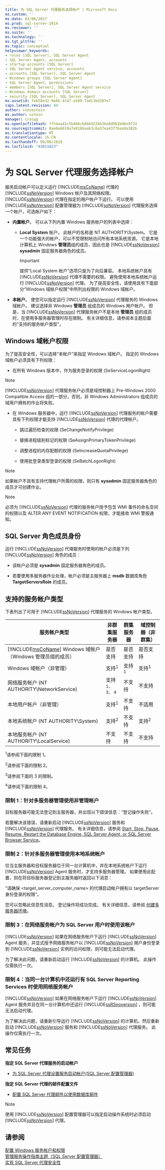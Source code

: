```yaml
---
title: 为 SQL Server 代理服务选择帐户 | Microsoft Docs
ms.custom: ''
ms.date: 03/06/2017
ms.prod: sql-server-2014
ms.reviewer: ''
ms.suite: ''
ms.technology: ''
ms.tgt_pltfrm: ''
ms.topic: conceptual
helpviewer_keywords:
- roles [SQL Server], SQL Server Agent
- SQL Server Agent, accounts
- startup accounts [SQL Server]
- SQL Server Agent service, accounts
- accounts [SQL Server], SQL Server Agent
- Windows groups [SQL Server Agent]
- SQL Server Agent, permissions
- members [SQL Server], SQL Server Agent service
- Windows domain accounts [SQL Server]
- security [SQL Server], SQL Server Agent
ms.assetid: fe658e32-9e6b-4147-a189-7adc3bd28fe7
caps.latest.revision: 44
author: stevestein
ms.author: sstein
manager: craigg
ms.openlocfilehash: ff54aa41c5b466cb8bb9226b3ba0d961b96e9f24
ms.sourcegitcommit: 8ae6e6618a7e9186aab3c6a37ea43776aa9a382b
ms.translationtype: MT
ms.contentlocale: zh-CN
ms.lasthandoff: 09/06/2018
ms.locfileid: "43811823"
---
```

# <a name="select-an-account-for-the-sql-server-agent-service"></a>为 SQL Server 代理服务选择帐户
  服务启动帐户可以定义运行 [!INCLUDE[msCoName](../../includes/msconame-md.md)] 代理的 [!INCLUDE[ssNoVersion](../../includes/ssnoversion-md.md)] Windows 帐户及其网络权限。 [!INCLUDE[ssNoVersion](../../includes/ssnoversion-md.md)] 代理在指定的用户帐户下运行。 可以使用 [!INCLUDE[ssNoVersion](../../includes/ssnoversion-md.md)] 配置管理器为 [!INCLUDE[ssNoVersion](../../includes/ssnoversion-md.md)] 代理服务选择一个帐户，可选帐户如下：  
  
-   **内置帐户**。 可以从下列内置 Windows 服务帐户的列表中选择：  
  
    -   **Local System** 帐户。 此帐户的名称是 NT AUTHORITY\System。 它是一个功能强大的帐户，可以不受限制地访问所有本地系统资源。 它是本地计算机上 Windows **管理员**组的成员，因此也是 [!INCLUDE[ssNoVersion](../../includes/ssnoversion-md.md)] **sysadmin** 固定服务器角色的成员。  
  
        > [!IMPORTANT]  
        >  提供“Local System 帐户”选项只是为了向后兼容。 本地系统帐户具有 [!INCLUDE[ssNoVersion](../../includes/ssnoversion-md.md)] 代理不需要的权限。 避免使用本地系统帐户运行 [!INCLUDE[ssNoVersion](../../includes/ssnoversion-md.md)] 代理。 为了提高安全性，请使用具有下面部分“Windows 域帐户权限”中所列出权限的 Windows 域帐户。  
  
-   **本帐户**。 使您可以指定运行 [!INCLUDE[ssNoVersion](../../includes/ssnoversion-md.md)] 代理服务的 Windows 域帐户。 建议选择非 Windows **管理员** 组成员的 Windows 用户帐户。 但是，当 [!INCLUDE[ssNoVersion](../../includes/ssnoversion-md.md)] 代理服务帐户不是本地 **管理员** 组的成员时，在使用多服务器管理时存在限制。 有关详细信息，请参阅本主题后面的“支持的服务帐户类型”。  
  
## <a name="windows-domain-account-permissions"></a>Windows 域帐户权限  
 为了提高安全性，可以选择“本帐户”来指定 Windows 域帐户。 指定的 Windows 域帐户必须具有下列权限：  
  
-   在所有 Windows 版本中，作为服务登录的权限 (SeServiceLogonRight)  
  
> [!NOTE]  
>  [!INCLUDE[ssNoVersion](../../includes/ssnoversion-md.md)] 代理服务帐户必须是域控制器上 Pre-Windows 2000 Compatible Access 组的一部分，否则，非 Windows Administrators 组成员的域用户拥有的作业将失败。  
  
-   在 Windows 服务器中，运行 [!INCLUDE[ssNoVersion](../../includes/ssnoversion-md.md)] 代理服务的帐户需要具有下列权限才能支持 [!INCLUDE[ssNoVersion](../../includes/ssnoversion-md.md)] 代理的代理帐户。  
  
    -   跳过遍历检查的权限 (SeChangeNotifyPrivilege)  
  
    -   替换进程级别标记的权限 (SeAssignPrimaryTokenPrivilege)  
  
    -   调整进程的内存配额的权限 (SeIncreaseQuotaPrivilege)  
  
    -   使用批登录类型登录的权限 (SeBatchLogonRight)  
  
> [!NOTE]  
>  如果帐户不具有支持代理帐户所需的权限，则只有 **sysadmin** 固定服务器角色的成员才可创建作业。  
  
> [!NOTE]  
>  必须为 [!INCLUDE[ssNoVersion](../../includes/ssnoversion-md.md)] 代理的服务帐户授予包含 WMI 事件的命名空间的权限以及 ALTER ANY EVENT NOTIFICATION 权限，才能接收 WMI 警报通知。  
  
## <a name="sql-server-role-membership"></a>SQL Server 角色成员身份  
 运行 [!INCLUDE[ssNoVersion](../../includes/ssnoversion-md.md)] 代理服务时使用的帐户必须是下列 [!INCLUDE[ssNoVersion](../../includes/ssnoversion-md.md)] 角色的成员：  
  
-   该帐户必须是 **sysadmin** 固定服务器角色的成员。  
  
-   若要使用多服务器作业处理，帐户必须是主服务器上 **msdb** 数据库角色 **TargetServersRole** 的成员。  
  
## <a name="supported-service-account-types"></a>支持的服务帐户类型  
 下表列出了可用于 [!INCLUDE[ssNoVersion](../../includes/ssnoversion-md.md)] 代理服务的 Windows 帐户类型。  
  
|服务帐户类型|非群集服务器|群集服务器|域控制器（非群集）|  
|--------------------------|---------------------------|----------------------|------------------------------------------|  
|[!INCLUDE[msCoName](../../includes/msconame-md.md)] Windows 域帐户（Windows 管理员组的成员）|是否支持|是否支持|是否支持|  
|Windows 域帐户（非管理）|支持<sup>1</sup>|支持<sup>1</sup>|支持<sup>1</sup>|  
|网络服务帐户 (NT AUTHORITY\NetworkService)|支持<sup>1、 3、 4</sup>|不支持|不支持|  
|本地用户帐户（非管理）|支持<sup>1</sup>|不支持|不适用|  
|本地系统帐户 (NT AUTHORITY\System)|支持<sup>2</sup>|不支持|支持<sup>2</sup>|  
|本地服务帐户 (NT AUTHORITY\LocalService)|不支持|不支持|不支持|  
  
 <sup>1</sup>请参阅下面的限制 1。  
  
 <sup>2</sup>请参阅下面的限制 2。  
  
 <sup>3</sup>请参阅下面的 3 的限制。  
  
 <sup>4</sup>请参阅下面的限制 4。  
  
### <a name="limitation-1-using-non-administrative-accounts-for-multiserver-administration"></a>限制 1：针对多服务器管理使用非管理帐户  
 目标服务器可能无法登记到主服务器，并出现以下错误信息：“登记操作失败”。  
  
 若要解决该错误，请重新启动 [!INCLUDE[ssNoVersion](../../includes/ssnoversion-md.md)] 服务和 [!INCLUDE[ssNoVersion](../../includes/ssnoversion-md.md)] 代理服务。 有关详细信息，请参阅 [Start, Stop, Pause, Resume, Restart the Database Engine, SQL Server Agent, or SQL Server Browser Service](../../database-engine/configure-windows/start-stop-pause-resume-restart-sql-server-services.md)。  
  
### <a name="limitation-2-using-the-local-system-account-for-multiserver-administration"></a>限制 2：针对多服务器管理使用本地系统帐户  
 仅当主服务器和目标服务器位于同一台计算机中，并在本地系统帐户下运行 [!INCLUDE[ssNoVersion](../../includes/ssnoversion-md.md)] Agent 服务时，才支持多服务器管理。 如果使用此配置，则在将目标服务器登记到主服务器时返回以下消息：  
  
 “请确保 <target_server_computer_name> 的代理启动帐户拥有以 targetServer 身份登录的权限”。  
  
 您可以忽略此信息性消息。 登记操作将成功完成。 有关详细信息，请参阅 [创建多服务器环境](create-a-multiserver-environment.md)。  
  
### <a name="limitation-3-using-the-network-service-account-when-it-is-a-sql-server-user"></a>限制 3：在网络服务帐户为 SQL Server 用户时使用该帐户  
 [!INCLUDE[ssNoVersion](../../includes/ssnoversion-md.md)] 如果在网络服务帐户下运行 [!INCLUDE[ssNoVersion](../../includes/ssnoversion-md.md)] Agent 服务，并显式授予网络服务帐户以 [!INCLUDE[ssNoVersion](../../includes/ssnoversion-md.md)] 用户身份登录到 [!INCLUDE[ssNoVersion](../../includes/ssnoversion-md.md)] 实例的访问权限，则可能无法启动代理。  
  
 为了解决此问题，请重新启动运行 [!INCLUDE[ssNoVersion](../../includes/ssnoversion-md.md)] 的计算机。 此操作仅需执行一次。  
  
### <a name="limitation-4-using-the-network-service-account-when-sql-server-reporting-services-is-running-on-the-same-computer"></a>限制 4：当同一台计算机中还运行有 SQL Server Reporting Services 时使用网络服务帐户  
 [!INCLUDE[ssNoVersion](../../includes/ssnoversion-md.md)] 如果在网络服务帐户下运行 [!INCLUDE[ssNoVersion](../../includes/ssnoversion-md.md)] Agent 服务并且在同一台计算机中还运行 [!INCLUDE[ssRSnoversion](../../includes/ssrsnoversion-md.md)] ，则可能无法启动代理。  
  
 为了解决此问题，请重新引导运行 [!INCLUDE[ssNoVersion](../../includes/ssnoversion-md.md)] 的计算机，然后重新启动 [!INCLUDE[ssNoVersion](../../includes/ssnoversion-md.md)] 服务和 [!INCLUDE[ssNoVersion](../../includes/ssnoversion-md.md)] 代理服务。 此操作仅需执行一次。  
  
## <a name="common-tasks"></a>常见任务  
 **指定 SQL Server 代理服务的启动帐户**  
  
-   [为 SQL Server 代理设置服务启动帐户&#40;SQL Server 配置管理器&#41;](set-service-startup-account-sql-server-agent-sql-server-configuration-manager.md)  
  
 **指定 SQL Server 代理的邮件配置文件**  
  
-   [配置 SQL Server 代理邮件以使用数据库邮件](../../relational-databases/database-mail/configure-sql-server-agent-mail-to-use-database-mail.md)  
  
> [!NOTE]  
>  使用 [!INCLUDE[ssNoVersion](../../includes/ssnoversion-md.md)] 配置管理器可以指定启动操作系统时必须启动 [!INCLUDE[ssNoVersion](../../includes/ssnoversion-md.md)] 代理。  
  
## <a name="see-also"></a>请参阅  
 [配置 Windows 服务帐户和权限](../../database-engine/configure-windows/configure-windows-service-accounts-and-permissions.md)   
 [管理服务操作指南主题（SQL Server 配置管理器）](../../database-engine/managing-services-how-to-topics-sql-server-configuration-manager.md)   
 [实现 SQL Server 代理安全性](implement-sql-server-agent-security.md)  
  
  
